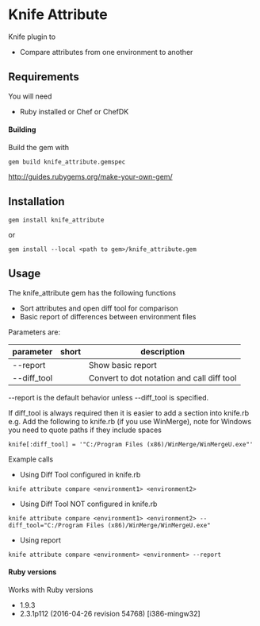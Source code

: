Knife Attribute
===============

Knife plugin to 
* Compare attributes from one environment to another

## Requirements

You will need 
* Ruby installed or Chef or ChefDK

#### Building

Build the gem with 
````
gem build knife_attribute.gemspec
````
http://guides.rubygems.org/make-your-own-gem/

## Installation

````
gem install knife_attribute
````

or 

````
gem install --local <path to gem>/knife_attribute.gem
````

## Usage

The knife_attribute gem has the following functions
* Sort attributes and open diff tool for comparison
* Basic report of differences between environment files

Parameters are:

| parameter        | short | description                                                  |
|------------------|-------|--------------------------------------------------------------|
| --report         |       | Show basic report                                            |
| --diff_tool      |       | Convert to dot notation and call diff tool                   |

--report is the default behavior unless --diff_tool is specified.

If diff_tool is always required then it is easier to add a section into knife.rb
e.g. Add the following to knife.rb (if you use WinMerge), note for Windows you need to quote paths if they include spaces
````
knife[:diff_tool] = '"C:/Program Files (x86)/WinMerge/WinMergeU.exe"'
````

Example calls
- Using Diff Tool configured in knife.rb
````
knife attribute compare <environment1> <environment2>
````

- Using Diff Tool NOT configured in knife.rb
````
knife attribute compare <environment1> <environment2> --diff_tool="C:/Program Files (x86)/WinMerge/WinMergeU.exe"
````

- Using report
````
knife attribute compare <environment> <environment> --report
````

#### Ruby versions

Works with Ruby versions
* 1.9.3 
* 2.3.1p112 (2016-04-26 revision 54768) [i386-mingw32]
